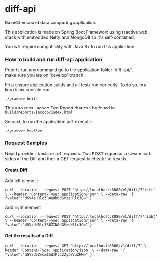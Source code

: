 # diff-api

Base64 encoded data comparing application. 

This application is made on Spring Boot Framework using reactive
web stack with embedded Netty and MongoDB so it's self-contained.  

You will require compatibility with Java 8+ to run this application.

<h3>How to build and run diff-api application</h3>

Prior to run any command go to the application folder 'diff-api/'. <br>
make sure you are on 'develop' branch.

First ensure application builds and  all tests run correctly. To do so, in a linux/unix console run:

`./gradlew build`

This also runs Jacoco Test Report that can be found in `build/reports/jacoco/index.html`

Second, to run the application just execute:

`./gradlew bootRun`

<h3>Request Samples</h3>

Next I provide a basic set of requests. Two POST requests to create both sides of the Diff and then
a GET request to check the results. 

<h4>Create Diff</h4>

Add left element

`curl --location --request POST 'http://localhost:8080/v1/diff/7/left' \
--header 'Content-Type: application/json' \
--data-raw '{
"value":"dGV4eHRlc3R4eHh0dGVzeHRlc3Q="
}'`

Add right element

`curl --location --request POST 'http://localhost:8080/v1/diff/7/right' \
--header 'Content-Type: application/json' \
--data-raw '{
"value":"dGVzdHRlc3R0ZXN0dGVzdHRlc3Q="
}'`

<h4>Get the results of a Diff</h4>

`curl --location --request GET 'http://localhost:8080/v1/diff/7' \
--header 'Content-Type: application/json' \
--data-raw '{
"value":"dGVzdGZvcm15d2Flc2ZyaWVuZHM="
}'`

